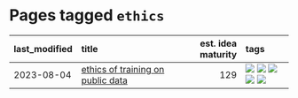 # Pages tagged `ethics`

|last_modified|title|est. idea maturity|tags
|:---|:---|---:|:---|
|2023-08-04|[ethics of training on public data](../ethics_of_public_data.md)|129|[![](https://img.shields.io/badge/tag-ai_ethics-254eb)](../tags/ai_ethics.md) [![](https://img.shields.io/badge/tag-ethics-fde018)](../tags/ethics.md) [![](https://img.shields.io/badge/tag-fair_use-d3fceb)](../tags/fair_use.md) [![](https://img.shields.io/badge/tag-philosophy-3c7f53)](../tags/philosophy.md) [![](https://img.shields.io/badge/tag-remix_culture-e13c2b)](../tags/remix_culture.md)|
